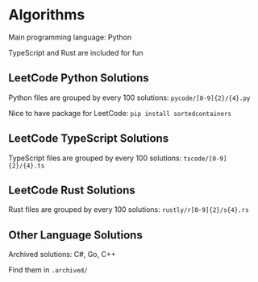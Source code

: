 # Algorithms
Main programming language: Python

TypeScript and Rust are included for fun

## LeetCode Python Solutions
Python files are grouped by every 100 solutions: ```pycode/[0-9]{2}/{4}.py```

Nice to have package for LeetCode: ```pip install sortedcontainers```

## LeetCode TypeScript Solutions
TypeScript files are grouped by every 100 solutions: ```tscode/[0-9]{2}/{4}.ts```

## LeetCode Rust Solutions
Rust files are grouped by every 100 solutions: ```rustly/r[0-9]{2}/s{4}.rs```

## Other Language Solutions

Archived solutions: C#, Go, C++

Find them in ```.archived/```

